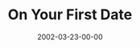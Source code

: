 ---
layout: message
category: message
series: "The Clue Phone Is Ringing"
title: "On Your First Date"
date: 2002-03-23-00-00
message_id: 289
audio: "http://s3.amazonaws.com/crossroads-media/media/legacy/mp3/TCPIR_05_03-24-02_On_Your_First_Date.mp3"
audio-duration: "39:23"
flag: "N"
---